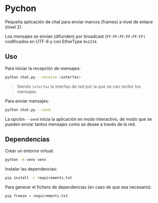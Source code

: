 # Pychon

Pequeña aplicación de chat para enviar marcos (frames) a nivel de enlace (nivel 2).

Los mensajes se envían (difunden) por broadcast (`FF:FF:FF:FF:FF:FF)` codificados en UTF-8 y con EtherType `0x1234`.

## Uso

Para iniciar la recepción de mensajes:

```bash
python chat.py --receive <interfaz>
```

> Siendo `interfaz` la interfaz de red por la que se van recibir los mensajes.

Para enviar mensajes:

```bash
python chat.py --send
```

La opción `--send` inicia la aplicación en modo interactivo, de modo que se pueden enviar tantos mensajes como se desee a través de la red.

## Dependencias

Crear un entorno virtual:

```bash
python -m venv venv
```

Instalar las dependencias:

```bash
pip install -r requirements.txt
```

Para generar el fichero de dependencias (en caso de que sea necesario):

```bash
pip freeze > requirements.txt
```


